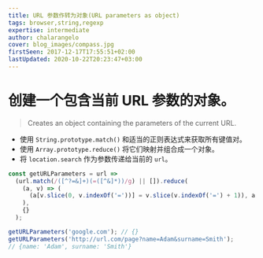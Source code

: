 ```yaml
---
title: URL 参数作转为对象(URL parameters as object)
tags: browser,string,regexp
expertise: intermediate
author: chalarangelo
cover: blog_images/compass.jpg
firstSeen: 2017-12-17T17:55:51+02:00
lastUpdated: 2020-10-22T20:23:47+03:00
---
```


# 创建一个包含当前 URL 参数的对象。
> Creates an object containing the parameters of the current URL.

- 使用 `String.prototype.match()` 和适当的正则表达式来获取所有键值对。
- 使用 `Array.prototype.reduce()` 将它们映射并组合成一个对象。
- 将 `location.search` 作为参数传递给当前的 `url`。

```js
const getURLParameters = url =>
  (url.match(/([^?=&]+)(=([^&]*))/g) || []).reduce(
    (a, v) => (
      (a[v.slice(0, v.indexOf('='))] = v.slice(v.indexOf('=') + 1)), a
    ),
    {}
  );
```

```js
getURLParameters('google.com'); // {}
getURLParameters('http://url.com/page?name=Adam&surname=Smith');
// {name: 'Adam', surname: 'Smith'}
```
